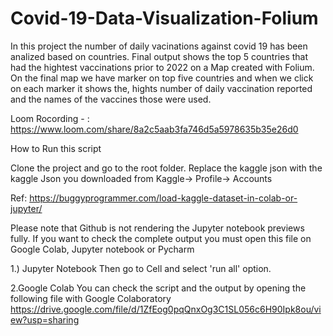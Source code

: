 # Covid-19-Data-Visualization-Folium

In this project the number of daily vacinations against covid 19 has been analized based on countries. Final output shows the top 5 countries that had the hightest vaccinations prior to 2022 on a Map created with Folium. On the final map we have marker on top five countries and when we click on each marker it shows the, hights number of daily vaccination reported and the names of the vaccines those were used.

Loom Rocording - : https://www.loom.com/share/8a2c5aab3fa746d5a5978635b35e26d0

How to Run this script

Clone the project and go to the root folder.
Replace the kaggle json with the kaggle Json you downloaded from Kaggle-> Profile-> Accounts

Ref: https://buggyprogrammer.com/load-kaggle-dataset-in-colab-or-jupyter/ 

Please note that Github is not rendering the Jupyter notebook previews fully. 
If you want to check the complete output you must open this file on Google Colab, Jupyter notebook or Pycharm

1.) Jupyter Notebook
Then go to Cell and select 'run all' option.

2.Google Colab
You can check the script and the output by opening the following file with Google Colaboratory
https://drive.google.com/file/d/1ZfEog0pqQnxOg3C1SL056c6H90Ipk8ou/view?usp=sharing

